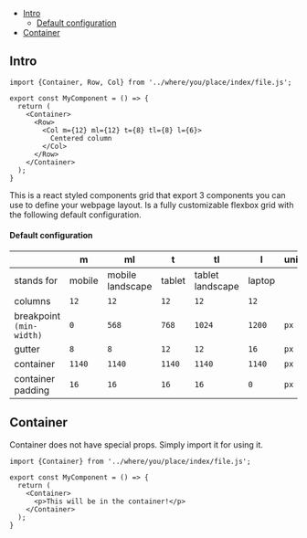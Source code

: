 - [Intro](#intro)
  - [Default configuration](#default-configuration)
- [Container](#container)
  
## Intro
```JSX
import {Container, Row, Col} from '../where/you/place/index/file.js';
  
export const MyComponent = () => {
  return (
    <Container>      
      <Row>
        <Col m={12} ml={12} t={8} tl={8} l={6}>
          Centered column
        </Col>      
      </Row>            
    </Container>
  );
}  
```

This is a react styled components grid that export 3 components you can use to define your webpage layout.
Is a fully customizable flexbox grid with the following default configuration.


#### Default configuration
|                           | m         | ml                  | t         | tl                | l         | unit  |
|---                        |---        |---                  |---        |---                |---        |---    |
| stands for                | mobile    | mobile landscape    | tablet    | tablet landscape  | laptop    |       |
| columns                   | `12`      | `12`                | `12`      | `12`              | `12`      |       |
| breakpoint `(min-width)`  | `0 `      | `568`               | `768`     | `1024`            | `1200`    | `px`  |
| gutter                    | `8`       | `8`                 | `12`      | `12`              | `16`      | `px`  |
| container                 | `1140`    | `1140`              | `1140`    | `1140`            | `1140`    | `px`  |
| container padding         | `16`      | `16`                | `16`      | `16`              | `0`       | `px`  |

## Container
Container does not have special props. Simply import it for using it.

```JSX
import {Container} from '../where/you/place/index/file.js';
  
export const MyComponent = () => {
  return (
    <Container>      
      <p>This will be in the container!</p>
    </Container>
  );
}  
```

  




